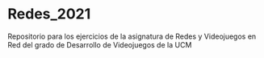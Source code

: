 # Redes_2021

Repositorio para los ejercicios de la asignatura de Redes y Videojuegos en Red del grado de Desarrollo de Videojuegos de la UCM
